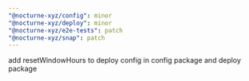 ```yaml
---
"@nocturne-xyz/config": minor
"@nocturne-xyz/deploy": minor
"@nocturne-xyz/e2e-tests": patch
"@nocturne-xyz/snap": patch
---
```


add resetWindowHours to deploy config in config package and deploy package
